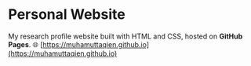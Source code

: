# Personal Website

My research profile website built with HTML and CSS, hosted on **GitHub Pages**.  🌐 [https://muhamuttaqien.github.io](https://muhamuttaqien.github.io)

